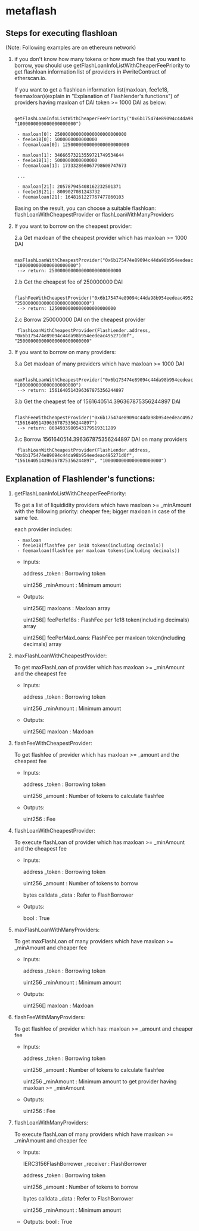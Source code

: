 # metaflash

## Steps for executing flashloan
(Note: Following examples are on ethereum network)

1. if you don't know how many tokens or how much fee that you want to borrow, you should use getFlashLoanInfoListWithCheaperFeePriority to  get flashloan information list of providers in #writeContract of etherscan.io.
   
    If you want to get a flashloan information list(maxloan, fee1e18, feemaxloan)(explain in "Explanation of Flashlender's functions") of providers having maxloan of DAI token >= 1000 DAI as below:

        getFlashLoanInfoListWithCheaperFeePriority("0x6b175474e89094c44da98b954eedeac495271d0f", "1000000000000000000000")

        - maxloan[0]: 250000000000000000000000000
        - fee1e18[0]: 5000000000000000
        - feemaxloan[0]: 1250000000000000000000000
  
        - maxloan[1]: 34666573213559721749534644
        - fee1e18[1]: 5000000000000000
        - feemaxloan[1]: 173332866067798608747673
  
        ...

        - maxloan[21]: 205787945408162232501371
        - fee1e18[21]: 8009027081243732
        - feemaxloan[21]: 1648161227767477860103

    Basing on the result, you can choose a suitable flashloan: flashLoanWithCheapestProvider or flashLoanWithManyProviders

2. If you want to borrow on the cheapest provider:
   
    2.a Get maxloan of the cheapest provider which has maxloan >= 1000 DAI

        maxFlashLoanWithCheapestProvider("0x6b175474e89094c44da98b954eedeac495271d0f", "1000000000000000000000")
        --> return: 250000000000000000000000000
    
    2.b Get the cheapest fee of 250000000 DAI

        flashFeeWithCheapestProvider("0x6b175474e89094c44da98b954eedeac495271d0f", "250000000000000000000000000")
        --> return: 1250000000000000000000000
    
    2.c Borrow 250000000 DAI on the cheapest provider

        flashLoanWithCheapestProvider(FlashLender.address, "0x6b175474e89094c44da98b954eedeac495271d0f", "250000000000000000000000000"

3. If you want to borrow on many providers:
   
    3.a Get maxloan of many providers which have maxloan >= 1000 DAI

        maxFlashLoanWithCheapestProvider("0x6b175474e89094c44da98b954eedeac495271d0f", "1000000000000000000000")
        --> return: 1561640514396367875356244897
    
    3.b Get the cheapest fee of 1561640514.396367875356244897 DAI

        flashFeeWithCheapestProvider("0x6b175474e89094c44da98b954eedeac495271d0f", "1561640514396367875356244897")
        --> return: 8694933980543179519311289
    
    3.c Borrow 1561640514.396367875356244897 DAI on many providers

        flashLoanWithCheapestProvider(FlashLender.address, "0x6b175474e89094c44da98b954eedeac495271d0f", "1561640514396367875356244897", "1000000000000000000000")



## Explanation of Flashlender's functions:

1. getFlashLoanInfoListWithCheaperFeePriority:

	To get a list of liquididity providers which have maxloan >= _minAmount with the following priority: cheaper fee; bigger maxloan in case of the same fee.

	each provider includes:

		- maxloan
		- fee1e18(flashfee per 1e18 tokens(including decimals))
		- feemaxloan(flashfee per maxloan tokens(including decimals))

	- Inputs: 
  
	    address _token          : Borrowing token

	    uint256 _minAmount      : Minimum amount
	- Outputs:
  
		uint256[] maxloans      : Maxloan array

		uint256[] feePer1e18s   : FlashFee per 1e18 token(including decimals) array

		uint256[] feePerMaxLoans: FlashFee per maxloan token(including decimals) array

2. maxFlashLoanWithCheapestProvider:

	To get maxFlashLoan of provider which has maxloan >= _minAmount and the cheapest fee
	- Inputs: 

	    address _token          : Borrowing token

	    uint256 _minAmount      : Minimum amount
	- Outputs:

		uint256[] maxloan       : Maxloan

3. flashFeeWithCheapestProvider:
   
 	To get flashfee of provider which has maxloan >= _amount and the cheapest fee
	- Inputs: 

	    address _token          : Borrowing token

	    uint256 _amount         : Number of tokens to calculate flashfee
	- Outputs:

		uint256                 : Fee

4. flashLoanWithCheapestProvider:

 	To execute flashLoan of provider which has maxloan >= _minAmount and the cheapest fee
	- Inputs: 
  
        address _token          : Borrowing token

        uint256 _amount         : Number of tokens to borrow

        bytes calldata _data    : Refer to FlashBorrower
	- Outputs:

		bool                    : True

5. maxFlashLoanWithManyProviders:

	To get maxFlashLoan of many providers which have maxloan >= _minAmount and cheaper fee
	- Inputs: 
  
	    address _token          : Borrowing token

	    uint256 _minAmount      : Minimum amount
	- Outputs:

		uint256[] maxloan       : Maxloan

6. flashFeeWithManyProviders:

 	To get flashfee of provider which has: maxloan >= _amount and cheaper fee
	- Inputs: 
  
        address _token			: Borrowing token

        uint256 _amount         : Number of tokens to calculate flashfee

        uint256 _minAmount      : Minimum amount to get provider having maxloan >= _minAmount
	- Outputs:

		uint256                 : Fee

7. flashLoanWithManyProviders:

 	To execute flashLoan of many providers which have maxloan >= _minAmount and cheaper fee
	- Inputs: 

        IERC3156FlashBorrower _receiver : FlashBorrower

        address _token                  : Borrowing token

        uint256 _amount                 : Number of tokens to borrow

        bytes calldata _data            : Refer to FlashBorrower

        uint256 _minAmount              : Minimum amount
	- Outputs:
		bool                            : True